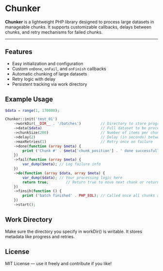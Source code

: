 # Chunker

**Chunker** is a lightweight PHP library designed to process large datasets in manageable chunks. It supports customizable callbacks, delays between chunks, and retry mechanisms for failed chunks.

---

## Features

- Easy initialization and configuration
- Custom `onDone`, `onFail`, and `onFinish` callbacks
- Automatic chunking of large datasets
- Retry logic with delay
- Persistent tracking via work directory

## Example Usage

```php
$data = range(1, 170000);

Chunker::init('test_01')
    ->workDir(__DIR__ . '/batches')         // Directory to store progress and metadata
    ->data($data)                           // Full dataset to be processed
    ->chunkSize(200)                        // Number of items per chunk
    ->delay(2)                              // Delay (in seconds) between chunks
    ->maxRetries(1)                         // Retry once on failure
    ->done(function (array $meta) {
        print ('Chunk #' . $meta['chunk_position'] . ' done successfully.' . PHP_EOL);
    })
    ->fail(function (array $meta) {
        var_dump($meta); // Log failure info
    })
    ->do(function (array $data, array $meta) {
        var_dump($data); // Your processing logic here
        return true;        // Return true to move next chunk or return false to retry current chunk
    })
    ->finsih(function () {
        print ('batch finished' . PHP_EOL); // Called once all chunks are processed
    })
    ->start();       
```

## Work Directory
Make sure the directory you specify in workDir() is writable. It stores metadata like progress and retries.


## License
MIT License — use it freely and contribute if you like!


